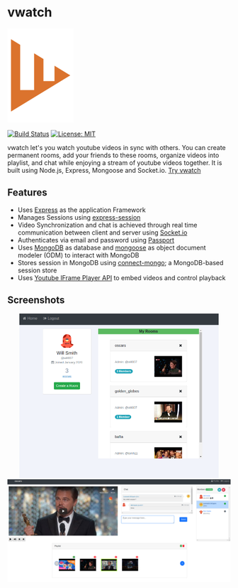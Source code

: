 # vwatch 

<p align="left">
  <img width="150" src="https://github.com/rajatsc/vwatch/blob/master/public/img/logo/logo.png">
</p>

[![Build Status](https://travis-ci.com/rajatsc/vwatch.svg?branch=master)](https://travis-ci.com/rajatsc/vwatch)
[![License: MIT](https://img.shields.io/badge/License-MIT-yellow.svg)](https://opensource.org/licenses/MIT)

vwatch let's you watch youtube videos in sync with others. You can create permanent rooms, add your friends to these rooms, organize videos into playlist, and chat while enjoying a stream of youtube videos together. It is built using Node.js, Express, Mongoose and Socket.io. [Try vwatch](https://vwatch0.herokuapp.com)


## Features

* Uses [Express](https://expressjs.com) as the application Framework
* Manages Sessions using [express-session](https://github.com/expressjs/session)
* Video Synchronization and chat is achieved through real time communication between client and server using [Socket.io](https://socket.io/)
* Authenticates via email and password using [Passport](http://www.passportjs.org/)
* Uses [MongoDB](https://www.mongodb.com/) as database and [mongoose](https://mongoosejs.com/) as object document modeler (ODM) to interact with MongoDB
* Stores session in MongoDB using [connect-mongo](https://github.com/jdesboeufs/connect-mongo); a MongoDB-based session store
* Uses [Youtube IFrame Player API](https://developers.google.com/youtube/iframe_api_reference) to embed videos and control playback

## Screenshots


<p align="center">
  <img width="450" src="https://github.com/rajatsc/vwatch/blob/master/public/img/readme/profile.png">
  <img width="700" src="https://github.com/rajatsc/vwatch/blob/master/public/img/readme/room.png">
</p>





